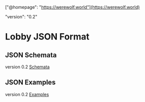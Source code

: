 ["@homepage": "https://werewolf.world"](https://werewolf.world)

"version": "0.2"

# Lobby JSON Format

## JSON Schemata

version 0.2 [Schemata](https://werewolf.world/lobby/schema/0.2/)

## JSON Examples

version 0.2 [Examples](https://werewolf.world/lobby/example/0.2/)
